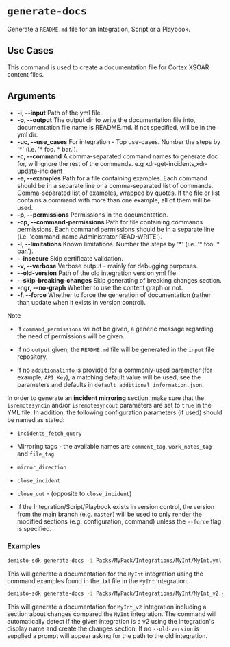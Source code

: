 # `generate-docs`

Generate a `README.md` file for an Integration, Script or a Playbook.

## Use Cases

This command is used to create a documentation file for Cortex XSOAR content files.

## Arguments

* **-i, --input**
Path of the yml file.
* **-o, --output**
The output dir to write the documentation file into, documentation file name is README.md. If not specified, will be in the yml dir.
* **-uc, --use_cases**
For integration - Top use-cases. Number the steps by '*' (i.e. '\* foo. * bar.').
* **-c, --command**
A comma-separated command names to generate doc for, will ignore the rest of the commands. e.g xdr-get-incidents,xdr-update-incident
* **-e, --examples**
Path for a file containing examples. Each command should be in a separate line or a comma-separated list of commands.
Comma-separated list of examples, wrapped by quotes.
If the file or list contains a command with more than one example, all of them will be used.
* **-p, --permissions**
Permissions in the documentation.
* **-cp, --command-permissions**
Path for file containing commands permissions. Each command permissions should be in a separate line (i.e. 'command-name Administrator READ-WRITE').
* **-l, --limitations**
Known limitations. Number the steps by '*' (i.e. '\* foo. * bar.').
* **--insecure**
Skip certificate validation.
* **-v, --verbose**
Verbose output - mainly for debugging purposes.
* **--old-version**
Path of the old integration version yml file.
* **--skip-breaking-changes**
Skip generating of breaking changes section.
* **-ngr, --no-graph**
Whether to use the content graph or not.
* **-f, --force**
Whether to force the generation of documentation (rather than update when it exists in version control).

> [!NOTE]
>
> * If `command_permissions` wil not be given, a generic message regarding the need of permissions will be given.
>
> * If no `output` given, the `README.md` file will be generated in the `input` file repository.
>
> * If no `additionalinfo` is provided for a commonly-used parameter (for example, `API Key`), a matching default value
  will be used, see the parameters and defaults in `default_additional_information.json`.
>
> In order to generate an **incident mirroring** section, make sure that the `isremotesyncin` and/or `isremotesyncout` parameters are set to `true` in the YML file. In addition, the following configuration parameters (if used) should be named as stated:
>
> * `incidents_fetch_query`
> * Mirroring tags - the available names are `comment_tag`, `work_notes_tag` and `file_tag`
> * `mirror_direction`
> * `close_incident`
> * `close_out` - (opposite to `close_incident`)
>
> * If the Integration/Script/Playbook exists in version control, the version from the main branch (e.g. `master`) will be used to only render the modified sections (e.g. configuration, command) unless the `--force` flag is specified.

### Examples

```bash
demisto-sdk generate-docs -i Packs/MyPack/Integrations/MyInt/MyInt.yml -e Packs/MyPack/Integrations/MyInt/command_example.txt
```

This will generate a documentation for the `MyInt` integration using the command examples found in the .txt file in the `MyInt` integration.

```bash
demisto-sdk generate-docs -i Packs/MyPack/Integrations/MyInt/MyInt_v2.yml --old-version Packs/MyPack/Integrations/MyInt/MyInt.yml
```

This will generate a documentation for `MyInt_v2` integration including a section about changes compared the `MyInt` integration.
The command will automatically detect if the given integration is a v2 using the integration's display name and create the changes section.
If no `--old-version` is supplied a prompt will appear asking for the path to the old integration.
